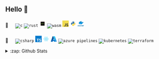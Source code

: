 ## Hello 👋

### 
🏡 &emsp;
<code><img height="20" alt="c" src="https://upload.wikimedia.org/wikipedia/commons/1/18/C_Programming_Language.svg"></code>
<code><img height="20" alt="rust" src="https://upload.wikimedia.org/wikipedia/commons/thumb/d/d5/Rust_programming_language_black_logo.svg/640px-Rust_programming_language_black_logo.svg.png"></code>
<code><img height="20" alt="assembly" src="https://raw.githubusercontent.com/github/explore/f3e22f0dca2be955676bc70d6214b95b13354ee8/topics/assembly/assembly.png"></code>
<code><img height="20" alt="wasm" src="https://upload.wikimedia.org/wikipedia/commons/thumb/1/1f/WebAssembly_Logo.svg/600px-WebAssembly_Logo.svg.png?20171120175633"></code>
<code><img height="20" alt="javascript" src="https://raw.githubusercontent.com/github/explore/f3e22f0dca2be955676bc70d6214b95b13354ee8/topics/javascript/javascript.png"></code>
<code><img height="20" alt="python" src="https://raw.githubusercontent.com/github/explore/80688e429a7d4ef2fca1e82350fe8e3517d3494d/topics/python/python.png"></code>
<code><img height="20" alt="docker" src="https://raw.githubusercontent.com/github/explore/f3e22f0dca2be955676bc70d6214b95b13354ee8/topics/docker/docker.png"></code>
<br />

### 
🏢 &emsp;
<code><img height="20" alt="csharp" src="https://upload.wikimedia.org/wikipedia/commons/thumb/b/bd/Logo_C_sharp.svg/256px-Logo_C_sharp.svg.png"></code>
<code><img height="20" alt="typescript" src="https://raw.githubusercontent.com/github/explore/80688e429a7d4ef2fca1e82350fe8e3517d3494d/topics/typescript/typescript.png"></code>
<code><img height="20" alt="react" src="https://raw.githubusercontent.com/github/explore/80688e429a7d4ef2fca1e82350fe8e3517d3494d/topics/react/react.png"></code>
<code><img height="20" alt="azure" src="https://raw.githubusercontent.com/github/explore/f3e22f0dca2be955676bc70d6214b95b13354ee8/topics/azure/azure.png"></code>
<code><img height="20" alt="azure pipelines" src="https://avatars.githubusercontent.com/ml/1303?s=400&v=4"></code>
<code><img height="20" alt="kubernetes" src="https://upload.wikimedia.org/wikipedia/commons/thumb/3/39/Kubernetes_logo_without_workmark.svg/617px-Kubernetes_logo_without_workmark.svg.png"></code>
<code><img height="20" alt="terraform" src="https://icon.icepanel.io/Technology/svg/HashiCorp-Terraform.svg"></code>

<details>
    <summary>:zap: Github Stats</summary>
    <img align="left" alt="ElisabethJoan's Github Stats" src="https://github-readme-stats-theta-tan.vercel.app/api/top-langs/?username=ElisabethJoan&layout=compact&langs_count=8&hide=matlab,html,css,java,c%23&exclude_repo=github-readme-stats,CAB230-Week-8,IFB102-Assessment,CAB230-Week-9,CAB201-Assessment,CAB230-Frontend,CAB230-Backend,MXB103-Group-Project,CAB320-Assessment-1,CAB320-Assessment-2,CAB302-Assessment,EGB339-Team-Assessment-1,EGB339-Team-Assessment-2,CAB420,CAB301_Assessment,CAB420_2,CAB432-Assessment-1,CAB432_Assessable_Prac_1,IFB398-IFB399,CAB432_Assessment_2,advent-of-code-2019,advent-of-code-2020,advent-of-code-2021,advent-of-code-2022,advent-of-code-2023,google-foobar-2019&theme=dracula" />
</details>

<br />
